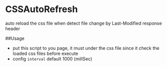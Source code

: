 CSSAutoRefresh
==============

auto reload the css file when detect file change by Last-Modified response header

##Usage
- put this script to you page, it must under the css file since it check the loaded css files before execute
- config `interval` default 1000 (millSec)
